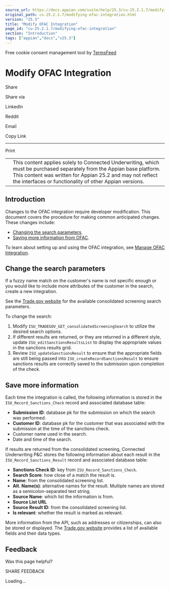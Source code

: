 ```yaml
---
source_url: https://docs.appian.com/suite/help/25.3/cu-25.2.1.7/modifying-ofac-integration.html
original_path: cu-25.2.1.7/modifying-ofac-integration.html
version: "25.3"
title: "Modify OFAC Integration"
page_id: "cu-25.2.1.7/modifying-ofac-integration"
section: "Introduction"
tags: ["appian","docs","v25.3"]
---
```



Free cookie consent management tool by [TermsFeed](https://www.termsfeed.com/)

# Modify OFAC Integration

Share

Share via

LinkedIn

Reddit

Email

Copy Link

* * *

Print

<table><tbody><tr><td><i class="fa fa-check-square-o" aria-hidden="true"></i></td><td>This content applies solely to Connected Underwriting, which must be purchased separately from the Appian base platform. This content was written for Appian 25.2 and may not reflect the interfaces or functionality of other Appian versions.</td></tr></tbody></table>

## Introduction

Changes to the OFAC integration require developer modification. This document covers the procedure for making common anticipated changes. These changes include:

-   [Changing the search parameters](#change-the-search-parameters).
-   [Saving more information from OFAC](#save-more-information).

To learn about setting up and using the OFAC integration, see [Manage OFAC Integration](managing-integrations.html#integrate-with-ofac).

## Change the search parameters

If a fuzzy name match on the customer's name is not specific enough or you would like to include more attributes of the customer in the search, create a new integration.

See the [Trade.gov website](https://developer.trade.gov/api-details#api=consolidated-screening-list&operation=search) for the available consolidated screening search parameters.

To change the search:

1.  Modify `ISU_TRADEGOV_GET_consolidatedScreeningSearch` to utilize the desired search options.
2.  If different results are returned, or they are returned in a different style, update `ISU_editSanctionsResultsList` to display the appropriate values in the sanctions results grid.
3.  Review `ISU_updateSanctionsResult` to ensure that the appropriate fields are still being passed into `ISU_createRecordSanctionsResult` to ensure sanctions results are correctly saved to the submission upon completion of the check.

## Save more information

Each time the integration is called, the following information is stored in the `ISU_Record_Sanctions_Check` record and associated database table:

-   **Submission ID**: database pk for the submission on which the search was performed.
-   **Customer ID**: database pk for the customer that was associated with the submission at the time of the sanctions check.
-   Customer name used in the search.
-   Date and time of the search.

If results are returned from the consolidated screening, Connected Underwriting P&C stores the following information about each result in the `ISU_Record_Sanctions_Result` record and associated database table:

-   **Sanctions Check ID**: key from `ISU_Record_Sanctions_Check`.
-   **Search Score**: how close of a match the result is.
-   **Name**: from the consolidated screening list.
-   **Alt. Name(s)**: alternative names for the result. Multiple names are stored as a semicolon-separated text string.
-   **Source Name**: which list the information is from.
-   **Source List URL**
-   **Source Result ID**: from the consolidated screening list.
-   **Is relevant**: whether the result is marked as relevant.

More information from the API, such as addresses or citizenships, can also be stored or displayed. The [Trade.gov website](https://api.trade.gov/apps/store/apis/info?name=ConsolidatedScreeningListAPI&version=v1&provider=dataservices@trade.gov) provides a list of available fields and their data types.

## Feedback

Was this page helpful?

SHARE FEEDBACK

Loading...